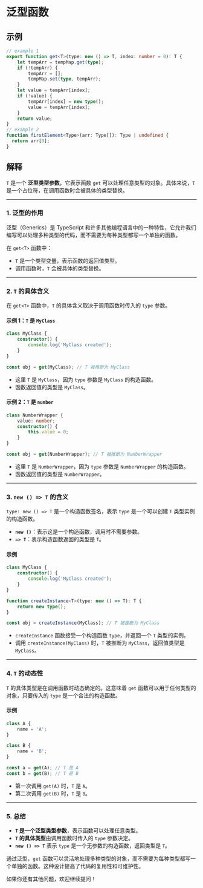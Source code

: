 # 泛型函数
## 示例
``` ts
// example 1
export function get<T>(type: new () => T, index: number = 0): T {
    let tempArr = tempMap.get(type);
    if (!tempArr) {
        tempArr = [];
        tempMap.set(type, tempArr);
    }
    let value = tempArr[index];
    if (!value) {
        tempArr[index] = new type();
        value = tempArr[index];
    }
    return value;
}
// example 2
function firstElement<Type>(arr: Type[]): Type | undefined {
  return arr[0];
}
```

## 解释
`T` 是一个 **泛型类型参数**，它表示函数 `get` 可以处理任意类型的对象。具体来说，`T` 是一个占位符，在调用函数时会被具体的类型替换。

---

### 1. **泛型的作用**
泛型（Generics）是 TypeScript 和许多其他编程语言中的一种特性，它允许我们编写可以处理多种类型的代码，而不需要为每种类型都写一个单独的函数。

在 `get<T>` 函数中：
- `T` 是一个类型变量，表示函数的返回值类型。
- 调用函数时，`T` 会被具体的类型替换。

---

### 2. **`T` 的具体含义**
在 `get<T>` 函数中，`T` 的具体含义取决于调用函数时传入的 `type` 参数。

#### 示例 1：`T` 是 `MyClass`
```typescript
class MyClass {
    constructor() {
        console.log('MyClass created');
    }
}

const obj = get(MyClass); // T 被推断为 MyClass
```
- 这里 `T` 是 `MyClass`，因为 `type` 参数是 `MyClass` 的构造函数。
- 函数返回值的类型是 `MyClass`。

#### 示例 2：`T` 是 `number`
```typescript
class NumberWrapper {
    value: number;
    constructor() {
        this.value = 0;
    }
}

const obj = get(NumberWrapper); // T 被推断为 NumberWrapper
```
- 这里 `T` 是 `NumberWrapper`，因为 `type` 参数是 `NumberWrapper` 的构造函数。
- 函数返回值的类型是 `NumberWrapper`。

---

### 3. **`new () => T` 的含义**
`type: new () => T` 是一个构造函数签名，表示 `type` 是一个可以创建 `T` 类型实例的构造函数。

- **`new ()`**：表示这是一个构造函数，调用时不需要参数。
- **`=> T`**：表示构造函数返回的类型是 `T`。

#### 示例
```typescript
class MyClass {
    constructor() {
        console.log('MyClass created');
    }
}

function createInstance<T>(type: new () => T): T {
    return new type();
}

const obj = createInstance(MyClass); // T 被推断为 MyClass
```
- `createInstance` 函数接受一个构造函数 `type`，并返回一个 `T` 类型的实例。
- 调用 `createInstance(MyClass)` 时，`T` 被推断为 `MyClass`，返回值类型是 `MyClass`。

---

### 4. **`T` 的动态性**
`T` 的具体类型是在调用函数时动态确定的。这意味着 `get` 函数可以用于任何类型的对象，只要传入的 `type` 是一个合法的构造函数。

#### 示例
```typescript
class A {
    name = 'A';
}

class B {
    name = 'B';
}

const a = get(A); // T 是 A
const b = get(B); // T 是 B
```
- 第一次调用 `get(A)` 时，`T` 是 `A`。
- 第二次调用 `get(B)` 时，`T` 是 `B`。

---

### 5. **总结**
- **`T` 是一个泛型类型参数**，表示函数可以处理任意类型。
- **`T` 的具体类型**由调用函数时传入的 `type` 参数决定。
- **`new () => T`** 表示 `type` 是一个无参数的构造函数，返回类型是 `T`。

通过泛型，`get` 函数可以灵活地处理多种类型的对象，而不需要为每种类型都写一个单独的函数。这种设计提高了代码的复用性和可维护性。

如果你还有其他问题，欢迎继续提问！